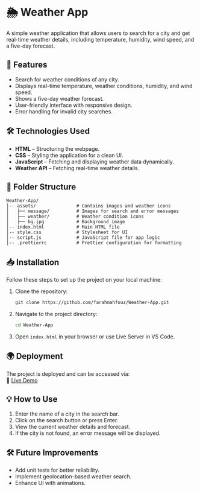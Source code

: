 # 🌦️ Weather App  

A simple weather application that allows users to search for a city and get real-time weather details, including temperature, humidity, wind speed, and a five-day forecast.  

## 🚀 Features  

- Search for weather conditions of any city.  
- Displays real-time temperature, weather conditions, humidity, and wind speed.  
- Shows a five-day weather forecast.  
- User-friendly interface with responsive design.  
- Error handling for invalid city searches.  

## 🛠️ Technologies Used  

- **HTML** – Structuring the webpage.  
- **CSS** – Styling the application for a clean UI.  
- **JavaScript** – Fetching and displaying weather data dynamically.  
- **Weather API** – Fetching real-time weather details.  

## 📂 Folder Structure  

```
Weather-App/
│-- assets/               # Contains images and weather icons
│   ├── message/          # Images for search and error messages
│   ├── weather/          # Weather condition icons
│   ├── bg.jpg            # Background image
│-- index.html            # Main HTML file
│-- style.css             # Stylesheet for UI
│-- script.js             # JavaScript file for app logic
│-- .prettierrc           # Prettier configuration for formatting
```

## 📥 Installation  

Follow these steps to set up the project on your local machine:  

1. Clone the repository:  
   ```bash
   git clone https://github.com/farahmahfouz/Weather-App.git
   ```
2. Navigate to the project directory:  
   ```bash
   cd Weather-App
   ```
3. Open `index.html` in your browser or use Live Server in VS Code.  

## 🌍 Deployment  

The project is deployed and can be accessed via:  
🔗 [Live Demo](https://weather-app-seven-nu-79.vercel.app/)  

## 💡 How to Use  

1. Enter the name of a city in the search bar.  
2. Click on the search button or press Enter.  
3. View the current weather details and forecast.  
4. If the city is not found, an error message will be displayed.  

## 🛠️ Future Improvements  

- Add unit tests for better reliability.  
- Implement geolocation-based weather search.  
- Enhance UI with animations.  
